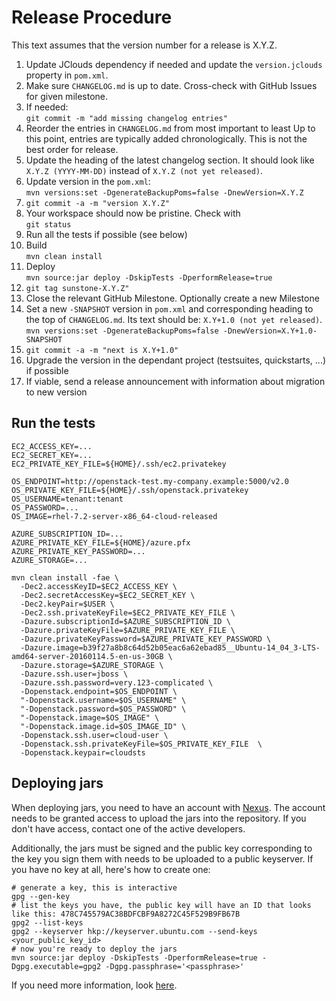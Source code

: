 # Release Procedure

This text assumes that the version number for a release is X.Y.Z.

1. Update JClouds dependency if needed and update the `version.jclouds`
   property in `pom.xml`.
1. Make sure `CHANGELOG.md` is up to date. Cross-check with GitHub Issues
   for given milestone.
1. If needed:  
   `git commit -m "add missing changelog entries"`
1. Reorder the entries in `CHANGELOG.md` from most important to least
   Up to this point, entries are typically added chronologically.
   This is not the best order for release.
1. Update the heading of the latest changelog section.
   It should look like `X.Y.Z (YYYY-MM-DD)` instead of
   `X.Y.Z (not yet released)`.
1. Update version in the `pom.xml`:  
   `mvn versions:set -DgenerateBackupPoms=false -DnewVersion=X.Y.Z`
1. `git commit -a -m "version X.Y.Z"`
1. Your workspace should now be pristine. Check with  
   `git status`
1. Run all the tests if possible (see below)  
1. Build  
   `mvn clean install`
1. Deploy  
   `mvn source:jar deploy -DskipTests -DperformRelease=true`
1. `git tag sunstone-X.Y.Z"`
1. Close the relevant GitHub Milestone. Optionally create a new Milestone
1. Set a new `-SNAPSHOT` version in `pom.xml` and corresponding heading to the top of `CHANGELOG.md`.
   Its text should be: `X.Y+1.0 (not yet released)`.  
   `mvn versions:set -DgenerateBackupPoms=false -DnewVersion=X.Y+1.0-SNAPSHOT`
1. `git commit -a -m "next is X.Y+1.0"`
1. Upgrade the version in the dependant project (testsuites, quickstarts, ...) if possible
1. If viable, send a release announcement with information about migration to new version

## Run the tests

```
EC2_ACCESS_KEY=...
EC2_SECRET_KEY=...
EC2_PRIVATE_KEY_FILE=${HOME}/.ssh/ec2.privatekey

OS_ENDPOINT=http://openstack-test.my-company.example:5000/v2.0
OS_PRIVATE_KEY_FILE=${HOME}/.ssh/openstack.privatekey
OS_USERNAME=tenant:tenant
OS_PASSWORD=...
OS_IMAGE=rhel-7.2-server-x86_64-cloud-released

AZURE_SUBSCRIPTION_ID=...
AZURE_PRIVATE_KEY_FILE=${HOME}/azure.pfx
AZURE_PRIVATE_KEY_PASSWORD=...
AZURE_STORAGE=...

mvn clean install -fae \
  -Dec2.accessKeyID=$EC2_ACCESS_KEY \
  -Dec2.secretAccessKey=$EC2_SECRET_KEY \
  -Dec2.keyPair=$USER \
  -Dec2.ssh.privateKeyFile=$EC2_PRIVATE_KEY_FILE \
  -Dazure.subscriptionId=$AZURE_SUBSCRIPTION_ID \
  -Dazure.privateKeyFile=$AZURE_PRIVATE_KEY_FILE \
  -Dazure.privateKeyPassword=$AZURE_PRIVATE_KEY_PASSWORD \
  -Dazure.image=b39f27a8b8c64d52b05eac6a62ebad85__Ubuntu-14_04_3-LTS-amd64-server-20160114.5-en-us-30GB \
  -Dazure.storage=$AZURE_STORAGE \
  -Dazure.ssh.user=jboss \
  -Dazure.ssh.password=very.123-complicated \
  -Dopenstack.endpoint=$OS_ENDPOINT \
  "-Dopenstack.username=$OS_USERNAME" \
  "-Dopenstack.password=$OS_PASSWORD" \
  "-Dopenstack.image=$OS_IMAGE" \
  "-Dopenstack.image.id=$OS_IMAGE_ID" \
  -Dopenstack.ssh.user=cloud-user \
  -Dopenstack.ssh.privateKeyFile=$OS_PRIVATE_KEY_FILE  \
  -Dopenstack.keypair=cloudsts
```

## Deploying jars

When deploying jars, you need to have an account with [Nexus](https://oss.sonatype.org).
The account needs to be granted access to upload the jars into the repository.
If you don't have access, contact one of the active developers.

Additionally, the jars must be signed and the public key corresponding to
the key you sign them with needs to be uploaded to a public keyserver. If
you have no key at all, here's how to create one:

```
# generate a key, this is interactive
gpg --gen-key
# list the keys you have, the public key will have an ID that looks like this: 478C745579AC38BDFCBF9A8272C45F529B9FB67B
gpg2 --list-keys
gpg2 --keyserver hkp://keyserver.ubuntu.com --send-keys <your_public_key_id>
# now you're ready to deploy the jars
mvn source:jar deploy -DskipTests -DperformRelease=true -Dgpg.executable=gpg2 -Dgpg.passphrase='<passphrase>'
```

If you need more information, look [here](https://central.sonatype.org/pages/working-with-pgp-signatures.html#installing-gnupg).